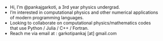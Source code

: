 - Hi, I’m @pankajgarkoti, a 3rd year physics undergrad.
- I’m interested in computational physics and other numerical applications of modern programming languages.
- Looking to collaborate on computational physics/mathematics codes that use Python / Julia / C++ / Fortran.
- Reach me via email at : garkotipankaj [at] gmail.com

<!---
pankajgarkoti/pankajgarkoti is a ✨ special ✨ repository because its `README.md` (this file) appears on your GitHub profile.
You can click the Preview link to take a look at your changes.
--->
